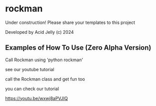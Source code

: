 # rockman

Under construction! Please share your templates to this project

Developed by Acid Jelly (c) 2024

## Examples of How To Use (Zero Alpha Version)

Call Rockman using 'python rockman'

see our youtube tutorial

call the Rockman class and get fun too

you can check our tutorial

https://youtu.be/wxwj8aPVJIQ
